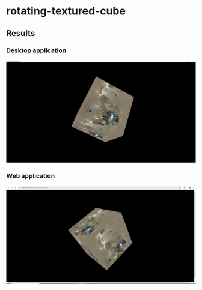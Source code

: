 # rotating-textured-cube

## Results

### Desktop application

![rotating-textured-cube.PNG](./images/rotating-textured-cube.PNG)

### Web application

![rotating-textured-cube-web-port.PNG](./images/rotating-textured-cube-web-port.PNG)